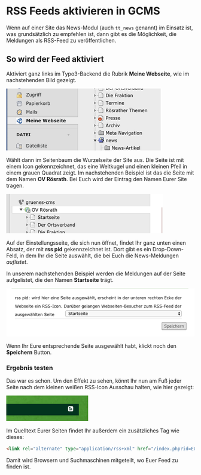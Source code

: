 # RSS Feeds aktivieren in GCMS

Wenn auf einer Site das News-Modul (auch `tt_news` genannt) im Einsatz ist, was
grundsätzlich zu empfehlen ist, dann gibt es die Möglichkeit, die Meldungen
als RSS-Feed zu veröffentlichen.

## So wird der Feed aktiviert

Aktiviert ganz links im Typo3-Backend die Rubrik **Meine Webseite**, wie im nachstehenden Bild gezeigt.

![feed](img/feeds-01.png)

Wählt dann im Seitenbaum die Wurzelseite der Site aus. Die Seite ist mit einem 
Icon gekennzeichnet, das eine Weltkugel und einen kleinen Pfeil in einem
grauen Quadrat zeigt. Im nachstehenden Beispiel ist das die Seite mit dem Namen
**OV Rösrath**. Bei Euch wird der Eintrag den Namen Eurer Site tragen.

![feed](img/feeds-02.png)

Auf der Einstellungsseite, die sich nun öffnet, findet Ihr ganz unten einen
Absatz, der mit **rss pid** gekennzeichnet ist. Dort gibt es ein Drop-Down-Feld,
in dem Ihr die Seite auswählt, die bei Euch die News-Meldungen *auflistet*.

In unserem nachstehenden Beispiel werden die Meldungen auf der Seite aufgelistet, die den
Namen **Startseite** trägt.

![feed](img/feeds-03.png)

Wenn Ihr Eure entsprechende Seite ausgewählt habt, klickt noch den **Speichern**
Button.

### Ergebnis testen

Das war es schon. Um den Effekt zu sehen, könnt Ihr nun am Fuß jeder Seite nach
dem kleinen weißen RSS-Icon Ausschau halten, wie hier gezeigt:

![feed](img/feeds-04.png)

Im Quelltext Eurer Seiten findet Ihr außerdem ein zusätzliches Tag wie dieses:

```html
<link rel="alternate" type="application/rss+xml" href="/index.php?id=EURE-SEITEN-ID&type=100">
```

Damit wird Browsern und Suchmaschinen mitgeteilt, wo Euer Feed zu finden ist.

